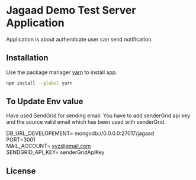 # Jagaad Demo Test Server Application

Application is about authenticate user can send notification.

## Installation

Use the package manager [yarn](https://classic.yarnpkg.com/lang/en/docs/install/#windows-stable) to install app.

```bash
npm install --global yarn
```

## To Update Env value
Have used SendGrid for sending email. You have to add senderGrid api key and the source valid email which has been used with senderGrid.


DB_URL_DEVELOPEMENT= mongodb://0.0.0.0:27017/jagaad <br>
PORT=3001<br>
MAIL_ACCOUNT= xyz@gmail.com<br>
SENDGRID_API_KEY= senderGridApiKey<br>
## License
